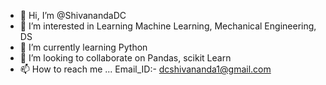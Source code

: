 - 👋 Hi, I’m @ShivanandaDC
- 👀 I’m interested in Learning Machine Learning, Mechanical Engineering, DS
- 🌱 I’m currently learning Python
- 💞️ I’m looking to collaborate on Pandas, scikit Learn
- 📫 How to reach me ... Email_ID:- dcshivananda1@gmail.com

<!---
ShivanandaDC/ShivanandaDC is a ✨ special ✨ repository because its `README.md` (this file) appears on your GitHub profile.
You can click the Preview link to take a look at your changes.
--->
